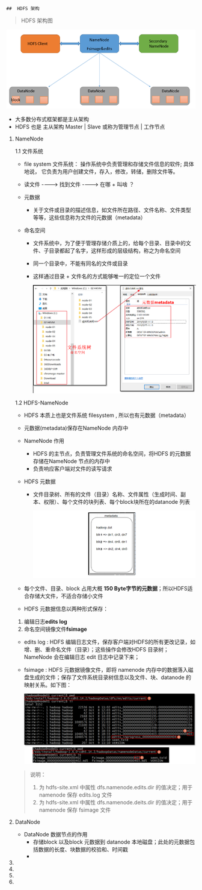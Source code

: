 	## 	HDFS 架构

> HDFS 架构图

![](../images/1558073557041.png)

  - 大多数分布式框架都是主从架构
  - HDFS 也是  主从架构 Master |  Slave 或称为管理节点   |  工作节点

1. NameNode 

   1.1 文件系统

   - file system 文件系统： 操作系统中负责管理和存储文件信息的软件; 具体地说， 它负责为用户创建文件，存入，修改，转储，删除文件等。

   - 读文件 ----> 找到文件 ----> 在哪  +  叫啥 ？

   - 元数据

     - 关于文件或目录的描述信息，如文件所在路径、文件名称、文件类型等等，这些信息称为文件的元数据（metadata）

   - 命名空间

     - 文件系统中，为了便于管理存储介质上的，给每个目录、目录中的文件、子目录都起了名字，这样形成的层级结构，称之为命名空间

     - 同一个目录中，不能有同名的文件或目录

     - 这样通过目录 + 文件名的方式能够唯一的定位一个文件

       ![](../images/Image201906211418.png)

   1.2 HDFS-NameNode

   - HDFS 本质上也是文件系统 filesystem , 所以也有元数据（metadata）

   - 元数据(metadata)保存在NameNode 内存中

   - NameNode 作用

     - HDFS 的主节点，负责管理文件系统的命名空间，将HDFS 的元数据存储在NameNode 节点的内存中
     - 负责响应客户端对文件的读写请求

   - HDFS 元数据

     - 文件目录树、所有的文件（目录）名称、文件属性（生成时间、副本、权限）、每个文件的块列表、每个block块所在的datanode 列表

       ![](../images/Image201909031504.png)

   - 每个文件、目录、block 占用大概 **150 Byte字节的元数据**；所以HDFS适合存储大文件，不适合存储小文件

   -  HDFS 元数据信息以两种形式保存： 

     1. 编辑日志**edits log**
     2. 命名空间镜像文件**fsimage**

     - edits log : HDFS 编辑日志文件，保存客户端对HDFS的所有更改记录，如增、删、重命名文件（目录）；这些操作会修改HDFS 目录树；NameNode 会在编辑日志 edit 日志中记录下来；

     - fsimage : HDFS 元数据镜像文件，即将 namenode 内存中的数据落入磁盘生成的文件；保存了文件系统目录树信息以及文件、块、datanode 的映射关系。如下图：

       ![](../images/Image201910091133.png)

     > 说明：
     >
     > 1. 为 hdfs-site.xml 中属性 dfs.namenode.edits.dir 的值决定；用于namenode 保存 edits.log 文件
     > 2. 为 hdfs-site.xml 中属性 dfs.namenode.deits.dir 的值决定；用于namenode 保存 fsimage 文件

2. DataNode
   - DataNode 数据节点的作用
     - 存储block 以及block 元数据到 datanode 本地磁盘；此处的元数据包括数据的长度、块数据的校验和、时间戳
     - 
3. 
4. 
5. 
6. 

​     

​     

​     

​     

​     

​     

​     

​     

​     

  
